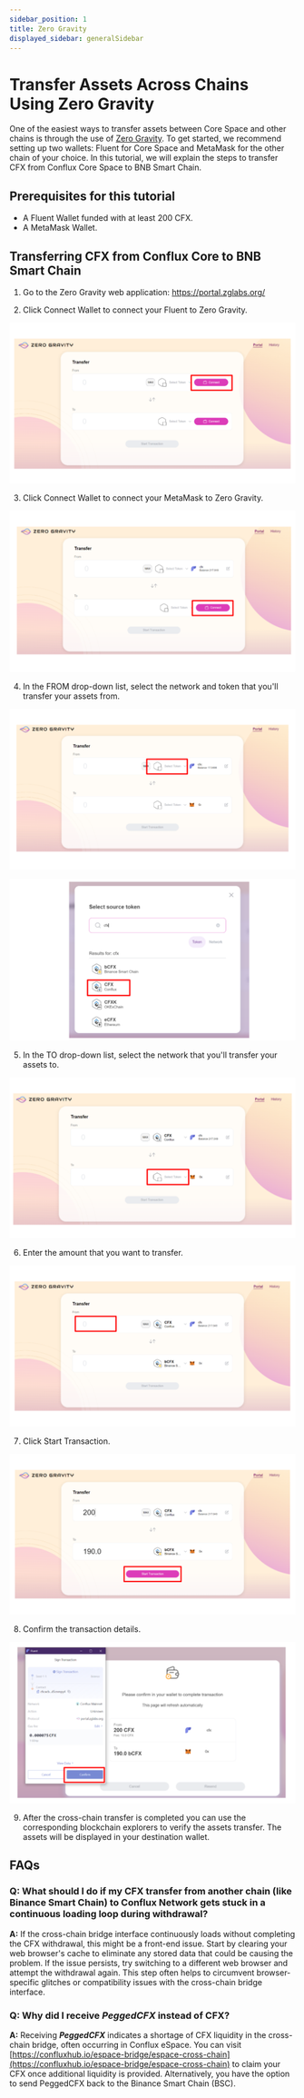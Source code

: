```yaml
---
sidebar_position: 1
title: Zero Gravity
displayed_sidebar: generalSidebar
---
```


# Transfer Assets Across Chains Using Zero Gravity

One of the easiest ways to transfer assets between Core Space and other chains is through the use of [Zero Gravity](https://portal.zglabs.org/).
To get started, we recommend setting up two wallets: Fluent for Core Space and MetaMask for the other chain of your choice. 
In this tutorial, we will explain the steps to transfer CFX from Conflux Core Space to BNB Smart Chain.

## Prerequisites for this tutorial

- A Fluent Wallet funded with at least 200 CFX.
- A MetaMask Wallet.

## Transferring CFX from Conflux Core to BNB Smart Chain

1. Go to the Zero Gravity web application: https://portal.zglabs.org/


2. Click Connect Wallet to connect your Fluent to Zero Gravity.

![zg1](./img/zerogravity1.png)

3. Click Connect Wallet to connect your MetaMask to Zero Gravity.

![zg2](./img/zerogravity2.png)

4. In the FROM drop-down list, select the network and token that you'll transfer your assets from.

![zg3](./img/zerogravity3.png)

![zg4](./img/zerogravity4.png)

5. In the TO drop-down list, select the network that you'll transfer your assets to.

![zg5](./img/zerogravity5.png)

6. Enter the amount that you want to transfer.

![zg7](./img/zerogravity7.png)

7. Click Start Transaction.

![zg8](./img/zerogravity8.png)

8. Confirm the transaction details.

![zg9](./img/zerogravity9.png)


9. After the cross-chain transfer is completed you can use the corresponding blockchain explorers to verify the assets transfer. The assets will be displayed in your destination wallet.

## FAQs

### Q: What should I do if my CFX transfer from another chain (like Binance Smart Chain) to Conflux Network gets stuck in a continuous loading loop during withdrawal?

**A:** If the cross-chain bridge interface continuously loads without completing the CFX withdrawal, this might be a front-end issue. Start by clearing your web browser's cache to eliminate any stored data that could be causing the problem. If the issue persists, try switching to a different web browser and attempt the withdrawal again. This step often helps to circumvent browser-specific glitches or compatibility issues with the cross-chain bridge interface.

### Q: Why did I receive ***PeggedCFX*** instead of CFX?

**A:** Receiving ***PeggedCFX*** indicates a shortage of CFX liquidity in the cross-chain bridge, often occurring in Conflux eSpace. You can visit [https://confluxhub.io/espace-bridge/espace-cross-chain](https://confluxhub.io/espace-bridge/espace-cross-chain) to claim your CFX once additional liquidity is provided. Alternatively, you have the option to send PeggedCFX back to the Binance Smart Chain (BSC).
